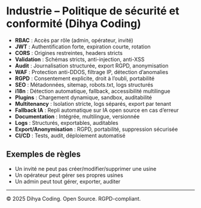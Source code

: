 # Industrie – Politique de sécurité et conformité (Dihya Coding)
- **RBAC** : Accès par rôle (admin, opérateur, invité)
- **JWT** : Authentification forte, expiration courte, rotation
- **CORS** : Origines restreintes, headers stricts
- **Validation** : Schémas stricts, anti-injection, anti-XSS
- **Audit** : Journalisation structurée, export RGPD, anonymisation
- **WAF** : Protection anti-DDOS, filtrage IP, détection d’anomalies
- **RGPD** : Consentement explicite, droit à l’oubli, portabilité
- **SEO** : Métadonnées, sitemap, robots.txt, logs structurés
- **i18n** : Détection automatique, fallback, accessibilité multilingue
- **Plugins** : Chargement dynamique, sandbox, auditabilité
- **Multitenancy** : Isolation stricte, logs séparés, export par tenant
- **Fallback IA** : Repli automatique sur IA open source en cas d’erreur
- **Documentation** : Intégrée, multilingue, versionnée
- **Logs** : Structurés, exportables, auditables
- **Export/Anonymisation** : RGPD, portabilité, suppression sécurisée
- **CI/CD** : Tests, audit, déploiement automatisé
## Exemples de règles
- Un invité ne peut pas créer/modifier/supprimer une usine
- Un opérateur peut gérer ses propres usines
- Un admin peut tout gérer, exporter, auditer
---
© 2025 Dihya Coding. Open Source. RGPD-compliant.
